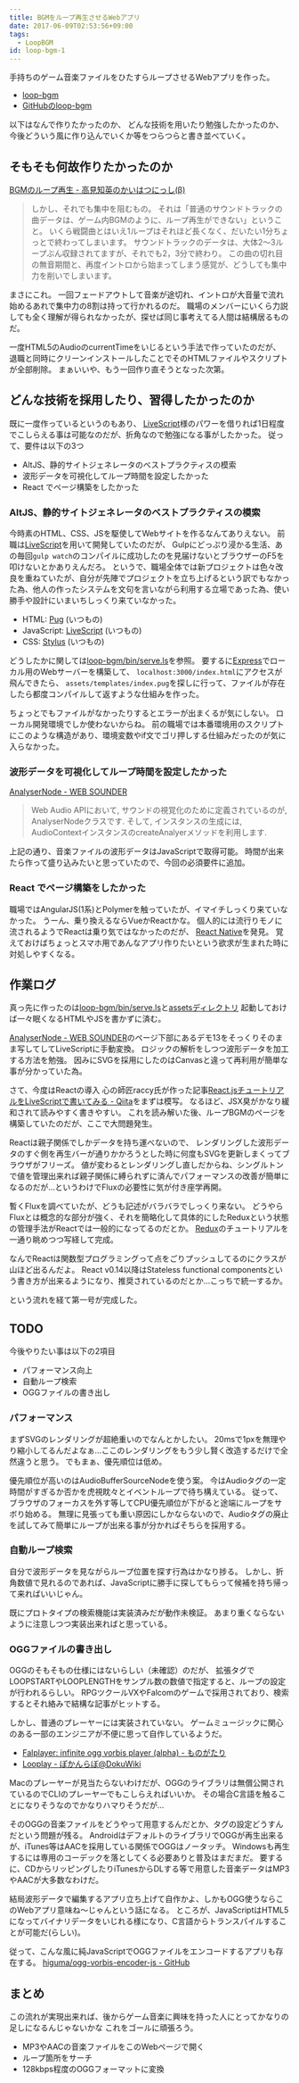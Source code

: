 ```yaml
---
title: BGMをループ再生させるWebアプリ
date: 2017-06-09T02:53:56+09:00
tags:
  - LoopBGM
id: loop-bgm-1
---
```


手持ちのゲーム音楽ファイルをひたすらループさせるWebアプリを作った。

- [loop-bgm](http://bgm.sis.jp/)
- [GitHubのloop-bgm](https://github.com/miyabisun/loop-bgm)

以下はなんで作りたかったのか、
どんな技術を用いたり勉強したかったのか、
今後どういう風に作り込んでいくか等をつらつらと書き並べていく。

<!-- more -->

## そもそも何故作りたかったのか

[BGMのループ再生 - 高見知英のかいはつにっし(β)](http://blog.onpu-tamago.net/entry/2014/11/08/232330)

> しかし、それでも集中を阻むもの。
> それは「普通のサウンドトラックの曲データは、ゲーム内BGMのように、ループ再生ができない」ということ。
> いくら戦闘曲とはいえ1ループはそれほど長くなく、だいたい1分ちょっとで終わってしまいます。
> サウンドトラックのデータは、大体2～3ループぶん収録されてますが、それでも2，3分で終わり。
> この曲の切れ目の無音期間と、再度イントロから始まってしまう感覚が、どうしても集中力を削いでしまいます。

まさにこれ。
一回フェードアウトして音楽が途切れ、イントロが大音量で流れ始めるあれで集中力の8割は持って行かれるのだ。
職場のメンバーにいくら力説しても全く理解が得られなかったが、探せば同じ事考えてる人間は結構居るものだ。

一度HTML5のAudioのcurrentTimeをいじるという手法で作っていたのだが、
退職と同時にクリーンインストールしたことでそのHTMLファイルやスクリプトが全部削除。
まぁいいや、もう一回作り直そうとなった次第。

## どんな技術を採用したり、習得したかったのか

既に一度作っているというのもあり、
[LiveScript](http://livescript.net/)様のパワーを借りれば1日程度でこしらえる事は可能なのだが、折角なので勉強になる事がしたかった。
従って、要件は以下の3つ

- AltJS、静的サイトジェネレータのベストプラクティスの模索
- 波形データを可視化してループ時間を設定したかった
- React でページ構築をしたかった

### AltJS、静的サイトジェネレータのベストプラクティスの模索

今時素のHTML、CSS、JSを駆使してWebサイトを作るなんてありえない。
前職は[LiveScript](http://livescript.net/)を用いて開発していたのだが、
Gulpにどっぷり浸かる生活、あの毎回`gulp watch`のコンパイルに成功したのを見届けないとブラウザーのF5を叩けないとかありえんだろ。
というで、職場全体では新プロジェクトは色々改良を重ねていたが、自分が先陣でプロジェクトを立ち上げるという訳でもなかった為、他人の作ったシステムを文句を言いながら利用する立場であった為、使い勝手や設計にいまいちしっくり来ていなかった。

- HTML: [Pug](https://pugjs.org/api/getting-started.html) (いつもの)
- JavaScript: [LiveScript](http://livescript.net/) (いつもの)
- CSS: [Stylus](http://stylus-lang.com/) (いつもの)

どうしたかに関しては[loop-bgm/bin/serve.ls](https://github.com/miyabisun/loop-bgm/blob/master/bin/serve.ls)を参照。
要するに[Express](http://expressjs.com/ja/)でローカル用のWebサーバーを構築して、
`localhost:3000/index.html`にアクセスが飛んできたら、
`assets/templates/index.pug`を探しに行って、ファイルが存在したら都度コンパイルして返すような仕組みを作った。

ちょっとでもファイルがなかったりするとエラーが出まくるが気にしない。
ローカル開発環境でしか使わないからね。
前の職場では本番環境用のスクリプトにこのような構造があり、環境変数やif文でゴリ押しする仕組みだったのが気に入らなかった。

### 波形データを可視化してループ時間を設定したかった

[AnalyserNode - WEB SOUNDER](http://curtaincall.weblike.jp/portfolio-web-sounder/webaudioapi-visualization/draw-wave)

> Web Audio APIにおいて, サウンドの視覚化のために定義されているのが, AnalyserNodeクラスです.
> そして, インスタンスの生成には, AudioContextインスタンスのcreateAnalyerメソッドを利用します.

上記の通り、音楽ファイルの波形データはJavaScriptで取得可能。
時間が出来たら作って盛り込みたいと思っていたので、今回の必須要件に追加。

### React でページ構築をしたかった

職場ではAngularJS(1系)とPolymerを触っていたが、イマイチしっくり来ていなかった。
うーん、乗り換えるならVueかReactかな。
個人的には流行りモノに流されるようでReactは乗り気ではなかったのだが、
[React Native](https://facebook.github.io/react-native/)を発見。
覚えておけばちょっとスマホ用であんなアプリ作りたいという欲求が生まれた時に対処しやすくなる。

## 作業ログ

真っ先に作ったのは[loop-bgm/bin/serve.ls](https://github.com/miyabisun/loop-bgm/blob/master/bin/serve.ls)と[assetsディレクトリ](https://github.com/miyabisun/loop-bgm/tree/master/assets)
起動しておけば一々眠くなるHTMLやJSを書かずに済む。

[AnalyserNode - WEB SOUNDER](http://curtaincall.weblike.jp/portfolio-web-sounder/webaudioapi-visualization/draw-wave)のページ下部にあるデモ13をそっくりそのまま写してしてLiveScriptに手動変換。
ロジックの解析をしつつ波形データを加工する方法を勉強。
因みにSVGを採用にしたのはCanvasと違って再利用が簡単な事が分かっていた為。

さて、今度はReactの導入
心の師匠raccy氏が作った記事[React.jsチュートリアルをLiveScriptで書いてみる - Qiita](http://qiita.com/raccy/items/2eecd392944c164b188b)をまずは模写。
なるほど、JSX臭がかなり緩和されて読みやすく書きやすい。
これを読み解いた後、ループBGMのページを構築していたのだが、ここで大問題発生。

Reactは親子関係でしかデータを持ち運べないので、
レンダリングした波形データのすぐ側を再生バーが通りかかろうとした時に何度もSVGを更新しまくってブラウザがフリーズ。
値が変わるとレンダリングし直しだからね、シングルトンで値を管理出来れば親子関係に縛られずに済んでパフォーマンスの改善が簡単になるのだが…というわけでFluxの必要性に気が付き座学再開。

暫くFluxを調べていたが、どうも記述がバラバラでしっくり来ない。
どうやらFluxとは概念的な部分が強く、それを簡略化して具体的にしたReduxという状態の管理手法がReactでは一般的になってるのだとか。
[Redux](http://redux.js.org/)のチュートリアルを一通り眺めつつ写経して完成。

なんでReactは関数型プログラミングって点をごりプッシュしてるのにクラスが山ほど出るんだよ。
React v0.14以降はStateless functional componentsという書き方が出来るようになり、推奨されているのだとか…こっちで統一するか。

という流れを経て第一号が完成した。

## TODO

今後やりたい事は以下の2項目

- パフォーマンス向上
- 自動ループ検索
- OGGファイルの書き出し

### パフォーマンス

まずSVGのレンダリングが超絶重いのでなんとかしたい。
20msで1pxを無理やり縮小してるんだよなぁ…ここのレンダリングをもう少し賢く改造するだけで全然違うと思う。
でもまぁ、優先順位は低め。

優先順位が高いのはAudioBufferSourceNodeを使う案。
今はAudioタグの一定時間がすぎるか否かを虎視眈々とイベントループで待ち構えている。
従って、ブラウザのフォーカスを外す等してCPU優先順位が下がると途端にループをサボり始める。
無理に見張っても重い原因にしかならないので、Audioタグの廃止を試してみて簡単にループが出来る事が分かればそちらを採用する。

### 自動ループ検索

自分で波形データを見ながらループ位置を探す行為はかなり捗る。
しかし、折角数値で見れるのであれば、JavaScriptに勝手に探してもらって候補を持ち帰って来ればいいじゃん。

既にプロトタイプの検索機能は実装済みだが動作未検証。
あまり重くならないように注意しつつ実装出来ればと思っている。

### OGGファイルの書き出し

OGGのそもそもの仕様にはないらしい（未確認）のだが、
拡張タグでLOOPSTARTやLOOPLENGTHをサンプル数の数値で指定すると、ループの設定が行われるらしい。
RPGツクールVXやFalcomのゲームで採用されており、検索するとそれ絡みで結構な記事がヒットする。

しかし、普通のプレーヤーには実装されていない。
ゲームミュージックに関心のある一部のエンジニアが不便に思って自作しているようだ。

- [Falplayer: infinite ogg vorbis player (alpha) - ものがたり](http://d.hatena.ne.jp/atsushieno/?of=30)
- [Looplay - ぽかんらぼ@DokuWiki](http://www.pokanchan.jp/dokuwiki/software/looplay)

Macのプレーヤーが見当たらないわけだが、OGGのライブラリは無償公開されているのでCLIのプレーヤーでもこしらえればいいか。
その場合C言語を触ることになりそうなのでかなりハマりそうだが…

そのOGGの音楽ファイルをどうやって用意するんだとか、タグの設定どうすんだという問題が残る。
AndroidはデフォルトのライブラリでOGGが再生出来るが、iTunes等はAACを採用している関係でOGGはノータッチ。
Windowsも再生するには専用のコーデックを落としてくる必要ありと普及はまだまだ。
要するに、CDからリッピングしたりiTunesからDLする等で用意した音楽データはMP3やAACが大多数なわけだ。

結局波形データで編集するアプリ立ち上げて自作かよ、しかもOGG使うならこのWebアプリ意味ね～じゃんという話になる。
ところが、JavaScriptはHTML5になってバイナリデータをいじれる様になり、C言語からトランスパイルすることが可能だ(らしい)。

従って、こんな風に純JavaScriptでOGGファイルをエンコードするアプリも存在する。
[higuma/ogg-vorbis-encoder-js - GitHub](https://github.com/higuma/ogg-vorbis-encoder-js)

## まとめ

この流れが実現出来れば、後からゲーム音楽に興味を持った人にとってかなりの足しになるんじゃないかな
これをゴールに頑張ろう。

- MP3やAACの音楽ファイルをこのWebページで開く
- ループ箇所をサーチ
- 128kbps程度のOGGフォーマットに変換

